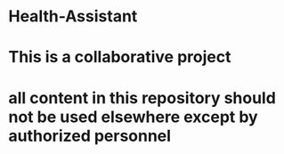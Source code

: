 # Health-Assistant

# This is a collaborative project
# all content in this repository should not be used elsewhere except by authorized personnel

